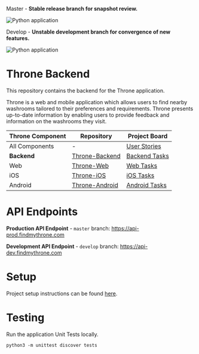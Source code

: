 Master - **Stable release branch for snapshot review.**

![Python application](https://github.com/DiljotSG/Throne-Backend/workflows/Python%20application/badge.svg?branch=master)

Develop - **Unstable development branch for convergence of new features.**

![Python application](https://github.com/DiljotSG/Throne-Backend/workflows/Python%20application/badge.svg?branch=develop)

# Throne Backend

This repository contains the backend for the Throne application.

Throne is a web and mobile application which allows users to find nearby washrooms tailored to their preferences and requirements. Throne presents up-to-date information by enabling users to provide feedback and information on the washrooms they visit.

Throne Component | Repository | Project Board
------------ | ------------- | ------------
All Components | - | [User Stories](https://github.com/DiljotSG/Throne-Backend/projects/1)
**Backend** | [Throne-Backend](https://github.com/DiljotSG/Throne-Backend) | [Backend Tasks](https://github.com/DiljotSG/Throne-Backend/projects/2)
Web | [Throne-Web](https://github.com/DiljotSG/Throne-Web) | [Web Tasks](https://github.com/DiljotSG/Throne-Web/projects/1)
iOS | [Throne-iOS](https://github.com/NickJosephson/Throne-iOS) | [iOS Tasks](https://github.com/NickJosephson/Throne-iOS/projects/1)
Android | [Throne-Android](https://github.com/NickJosephson/Throne-Android) | [Android Tasks](https://github.com/NickJosephson/Throne-Android/projects/1)

# API Endpoints

**Production API Endpoint** - `master` branch: https://api-prod.findmythrone.com

**Development API Endpoint** - `develop` branch: https://api-dev.findmythrone.com

# Setup

Project setup instructions can be found [here](SETUP.md).

# Testing

Run the application Unit Tests locally.

```shell
python3 -m unittest discover tests
```
